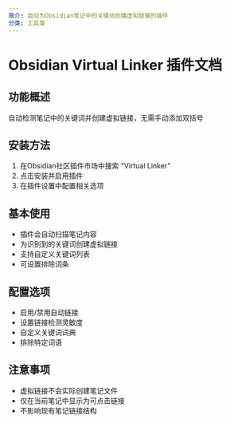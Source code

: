 ```yaml
---
简介: 自动为Obsidian笔记中的关键词创建虚拟链接的插件
分类: 工具类
---
```


# Obsidian Virtual Linker 插件文档

## 功能概述
自动检测笔记中的关键词并创建虚拟链接，无需手动添加双括号

## 安装方法
1. 在Obsidian社区插件市场中搜索 "Virtual Linker"
2. 点击安装并启用插件
3. 在插件设置中配置相关选项

## 基本使用
- 插件会自动扫描笔记内容
- 为识别到的关键词创建虚拟链接
- 支持自定义关键词列表
- 可设置排除词条

## 配置选项
- 启用/禁用自动链接
- 设置链接检测灵敏度
- 自定义关键词词典
- 排除特定词语

## 注意事项
- 虚拟链接不会实际创建笔记文件
- 仅在当前笔记中显示为可点击链接
- 不影响现有笔记链接结构